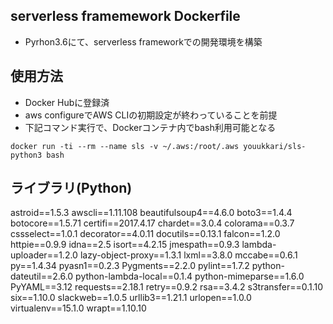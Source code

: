 ## serverless framemework Dockerfile

* Pyrhon3.6にて、serverless frameworkでの開発環境を構築

## 使用方法
* Docker Hubに登録済
* aws configureでAWS CLIの初期設定が終わっていることを前提
* 下記コマンド実行で、Dockerコンテナ内でbash利用可能となる

```
docker run -ti --rm --name sls -v ~/.aws:/root/.aws youukkari/sls-python3 bash
```


## ライブラリ(Python)
astroid==1.5.3
awscli==1.11.108
beautifulsoup4==4.6.0
boto3==1.4.4
botocore==1.5.71
certifi==2017.4.17
chardet==3.0.4
colorama==0.3.7
cssselect==1.0.1
decorator==4.0.11
docutils==0.13.1
falcon==1.2.0
httpie==0.9.9
idna==2.5
isort==4.2.15
jmespath==0.9.3
lambda-uploader==1.2.0
lazy-object-proxy==1.3.1
lxml==3.8.0
mccabe==0.6.1
py==1.4.34
pyasn1==0.2.3
Pygments==2.2.0
pylint==1.7.2
python-dateutil==2.6.0
python-lambda-local==0.1.4
python-mimeparse==1.6.0
PyYAML==3.12
requests==2.18.1
retry==0.9.2
rsa==3.4.2
s3transfer==0.1.10
six==1.10.0
slackweb==1.0.5
urllib3==1.21.1
urlopen==1.0.0
virtualenv==15.1.0
wrapt==1.10.10
